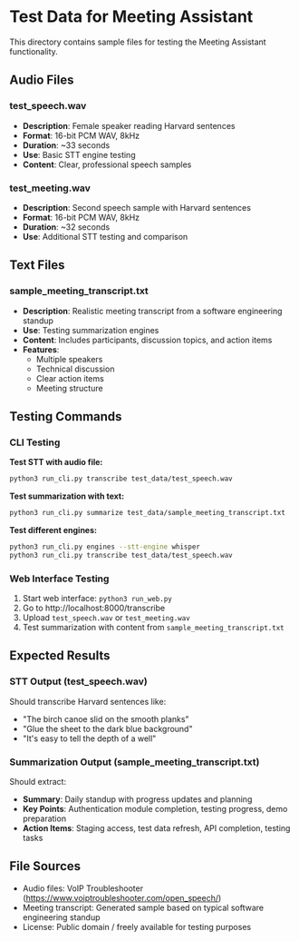 # Test Data for Meeting Assistant

This directory contains sample files for testing the Meeting Assistant functionality.

## Audio Files

### test_speech.wav
- **Description**: Female speaker reading Harvard sentences
- **Format**: 16-bit PCM WAV, 8kHz
- **Duration**: ~33 seconds
- **Use**: Basic STT engine testing
- **Content**: Clear, professional speech samples

### test_meeting.wav
- **Description**: Second speech sample with Harvard sentences
- **Format**: 16-bit PCM WAV, 8kHz
- **Duration**: ~32 seconds
- **Use**: Additional STT testing and comparison

## Text Files

### sample_meeting_transcript.txt
- **Description**: Realistic meeting transcript from a software engineering standup
- **Use**: Testing summarization engines
- **Content**: Includes participants, discussion topics, and action items
- **Features**:
  - Multiple speakers
  - Technical discussion
  - Clear action items
  - Meeting structure

## Testing Commands

### CLI Testing

**Test STT with audio file:**
```bash
python3 run_cli.py transcribe test_data/test_speech.wav
```

**Test summarization with text:**
```bash
python3 run_cli.py summarize test_data/sample_meeting_transcript.txt
```

**Test different engines:**
```bash
python3 run_cli.py engines --stt-engine whisper
python3 run_cli.py transcribe test_data/test_speech.wav
```

### Web Interface Testing

1. Start web interface: `python3 run_web.py`
2. Go to http://localhost:8000/transcribe
3. Upload `test_speech.wav` or `test_meeting.wav`
4. Test summarization with content from `sample_meeting_transcript.txt`

## Expected Results

### STT Output (test_speech.wav)
Should transcribe Harvard sentences like:
- "The birch canoe slid on the smooth planks"
- "Glue the sheet to the dark blue background"
- "It's easy to tell the depth of a well"

### Summarization Output (sample_meeting_transcript.txt)
Should extract:
- **Summary**: Daily standup with progress updates and planning
- **Key Points**: Authentication module completion, testing progress, demo preparation
- **Action Items**: Staging access, test data refresh, API completion, testing tasks

## File Sources

- Audio files: VoIP Troubleshooter (https://www.voiptroubleshooter.com/open_speech/)
- Meeting transcript: Generated sample based on typical software engineering standup
- License: Public domain / freely available for testing purposes